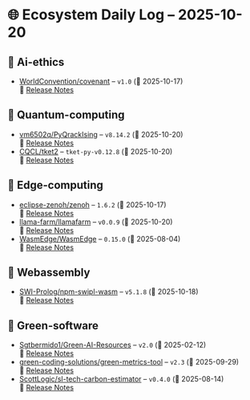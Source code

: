 # 🌐 Ecosystem Daily Log – 2025-10-20

## 🔹 Ai-ethics
- [WorldConvention/covenant](https://github.com/WorldConvention/covenant/releases/tag/v1.0) – `v1.0` (📅 2025-10-17)  
  🔗 [Release Notes](https://github.com/WorldConvention/covenant/releases/tag/v1.0)

## 🔹 Quantum-computing
- [vm6502q/PyQrackIsing](https://github.com/vm6502q/PyQrackIsing/releases/tag/v8.14.2) – `v8.14.2` (📅 2025-10-20)  
  🔗 [Release Notes](https://github.com/vm6502q/PyQrackIsing/releases/tag/v8.14.2)
- [CQCL/tket2](https://github.com/CQCL/tket2/releases/tag/tket-py-v0.12.8) – `tket-py-v0.12.8` (📅 2025-10-20)  
  🔗 [Release Notes](https://github.com/CQCL/tket2/releases/tag/tket-py-v0.12.8)

## 🔹 Edge-computing
- [eclipse-zenoh/zenoh](https://github.com/eclipse-zenoh/zenoh/releases/tag/1.6.2) – `1.6.2` (📅 2025-10-17)  
  🔗 [Release Notes](https://github.com/eclipse-zenoh/zenoh/releases/tag/1.6.2)
- [llama-farm/llamafarm](https://github.com/llama-farm/llamafarm/releases/tag/v0.0.9) – `v0.0.9` (📅 2025-10-20)  
  🔗 [Release Notes](https://github.com/llama-farm/llamafarm/releases/tag/v0.0.9)
- [WasmEdge/WasmEdge](https://github.com/WasmEdge/WasmEdge/releases/tag/0.15.0) – `0.15.0` (📅 2025-08-04)  
  🔗 [Release Notes](https://github.com/WasmEdge/WasmEdge/releases/tag/0.15.0)

## 🔹 Webassembly
- [SWI-Prolog/npm-swipl-wasm](https://github.com/SWI-Prolog/npm-swipl-wasm/releases/tag/v5.1.8) – `v5.1.8` (📅 2025-10-18)  
  🔗 [Release Notes](https://github.com/SWI-Prolog/npm-swipl-wasm/releases/tag/v5.1.8)

## 🔹 Green-software
- [Sgtbermido1/Green-AI-Resources](https://github.com/Sgtbermido1/Green-AI-Resources/releases/tag/v2.0) – `v2.0` (📅 2025-02-12)  
  🔗 [Release Notes](https://github.com/Sgtbermido1/Green-AI-Resources/releases/tag/v2.0)
- [green-coding-solutions/green-metrics-tool](https://github.com/green-coding-solutions/green-metrics-tool/releases/tag/v2.3) – `v2.3` (📅 2025-09-29)  
  🔗 [Release Notes](https://github.com/green-coding-solutions/green-metrics-tool/releases/tag/v2.3)
- [ScottLogic/sl-tech-carbon-estimator](https://github.com/ScottLogic/sl-tech-carbon-estimator/releases/tag/v0.4.0) – `v0.4.0` (📅 2025-08-14)  
  🔗 [Release Notes](https://github.com/ScottLogic/sl-tech-carbon-estimator/releases/tag/v0.4.0)